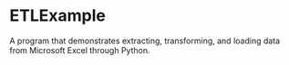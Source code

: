 # ETLExample
A program that demonstrates extracting, transforming, and loading data from Microsoft Excel through Python.
